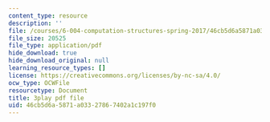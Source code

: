 ```yaml
---
content_type: resource
description: ''
file: /courses/6-004-computation-structures-spring-2017/46cb5d6a5871a03327867402a1c197f0_p2DReFbW35c.pdf
file_size: 20525
file_type: application/pdf
hide_download: true
hide_download_original: null
learning_resource_types: []
license: https://creativecommons.org/licenses/by-nc-sa/4.0/
ocw_type: OCWFile
resourcetype: Document
title: 3play pdf file
uid: 46cb5d6a-5871-a033-2786-7402a1c197f0
---
```

